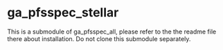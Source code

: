 # ga_pfsspec_stellar

This is a submodule of ga_pfsspec_all, please refer to the the readme file there about installation. Do not clone this submodule separately.
